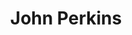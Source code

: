 ---
title: "John Perkins"
image: "img/john_perkins.jpg"
type: "Keynote"
about: "John Perkins learned the powers of perceived reality to change objective reality from Amazon shamans in 1968-71, honed them as an economic hit man, and has since used them to help individuals, corporations, and governments create a better world. His books, in 33 languages, spent 73 weeks on the NYT bestseller list. John is a founder and board member of Dream Change and The Pachamama Alliance, non-profit organizations devoted to establishing a world future generations will want to inherit."
name_event: "Touching the Jaguar"
date_event: "February 2nd 2019"
time_event: "14:00"
summary_event: "Changing Reality by Changing Perception. 
When aliens arrive, how will they deal with our planet and us?"
about_event: "They’ll certainly be impressed by Earth’s beauty and abundant resources, and dismayed by the destructive actions of its people. They’ll be shocked by the brutal ways we treat each other and our planetary home. They may well decide that if we continue to kill and destroy, they’ll have no choice but to save the planet by eradicating us."
draft: false
---